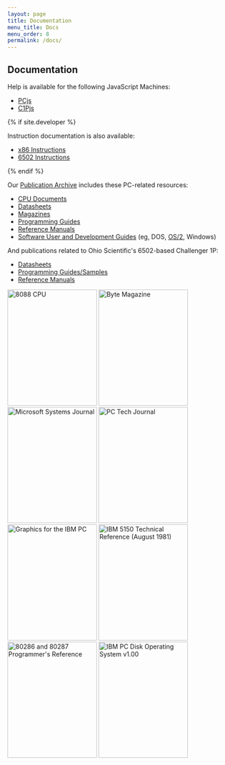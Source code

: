 ```yaml
---
layout: page
title: Documentation
menu_title: Docs
menu_order: 8
permalink: /docs/
---
```


Documentation
---

Help is available for the following JavaScript Machines:

* [PCjs](/docs/pcjs/)
* [C1Pjs](/docs/c1pjs/)

{% if site.developer %}

Instruction documentation is also available:

* [x86 Instructions](/docs/x86/)
* [6502 Instructions](/docs/6502/)

{% endif %}

Our [Publication Archive](/pubs/) includes these PC-related resources:

* [CPU Documents](/pubs/pc/reference/intel/)
* [Datasheets](/pubs/pc/datasheets/)
* [Magazines](/pubs/pc/magazines/)
* [Programming Guides](/pubs/pc/programming/)
* [Reference Manuals](/pubs/pc/reference/)
* [Software User and Development Guides](/pubs/pc/software/) (eg, DOS, [OS/2](/pubs/pc/software/os2/), Windows)

And publications related to Ohio Scientific's 6502-based Challenger 1P:

* [Datasheets](/pubs/c1p/datasheets/)
* [Programming Guides/Samples](/pubs/c1p/programming/)
* [Reference Manuals](/pubs/c1p/techref/)

[<img src="http://archive.pcjs.org/pubs/pc/datasheets/thumbs/8088-CPU.jpg" width="200" height="260" alt= "8088 CPU"/>](/pubs/pc/datasheets/)
[<img src="http://archive.pcjs.org/pubs/pc/magazines/byte/BYTE-1975-11/thumbs/BYTE-1975-11 1.jpeg" width="200" height="260" alt= "Byte Magazine"/>](/pubs/pc/magazines/byte/)
[<img src="http://archive.pcjs.org/pubs/pc/magazines/msj/MSJ-1986-10/thumbs/MSJ-1986-10 1.jpeg" width="200" height="260" alt= "Microsoft Systems Journal"/>](/pubs/pc/magazines/msj/)
[<img src="http://archive.pcjs.org/pubs/pc/magazines/pctj/PCTJ-1983-07/thumbs/PCTJ-1983-07 1.jpeg" width="200" height="260" alt= "PC Tech Journal"/>](/pubs/pc/magazines/pctj/)
[<img src="http://archive.pcjs.org/pubs/pc/programming/Graphics_for_the_IBM_PC/thumbs/Graphics_for_the_IBM_PC 1.jpeg" width="200" height="260" alt= "Graphics for the IBM PC"/>](/pubs/pc/programming/Graphics_for_the_IBM_PC/)
[<img src="http://archive.pcjs.org/pubs/pc/reference/ibm/5150/techref/1981-08/thumbs/IBM-5150-TECHREF 1.jpeg" width="200" height="260" alt= "IBM 5150 Technical Reference (August 1981)"/>](/pubs/pc/reference/ibm/)
[<img src="http://archive.pcjs.org/pubs/pc/reference/intel/80286/progref/thumbs/80286_and_80287_Programmers_Reference_Manual_1987 1.jpeg" width="200" height="260" alt= "80286 and 80287 Programmer's Reference"/>](/pubs/pc/reference/intel/)
[<img src="http://archive.pcjs.org/pubs/pc/software/dos/PCDOS100/thumbs/PCDOS100.jpg" width="200" height="260" alt= "IBM PC Disk Operating System v1.00"/>](/pubs/pc/software/)
